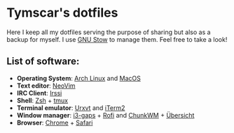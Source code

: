 Tymscar's dotfiles
==================

Here I keep all my dotfiles serving the purpose of sharing but also as a backup for myself. I use [GNU Stow](https://www.gnu.org/software/stow/) to manage them. Feel free to take a look!

List of software:
-----------------

* **Operating System**: [Arch Linux](https://www.archlinux.org/) and [MacOS](http://www.apple.com/macos/sierra/)
* **Text editor**: [NeoVim](https://neovim.io)
* **IRC Client**: [Irssi](https://www.irssi.org)
* **Shell**: [Zsh](https://www.zsh.org) + [tmux](https://wiki.archlinux.org/index.php/tmux)
* **Terminal emulator**: [Urxvt](https://wiki.archlinux.org/index.php/rxvt-unicode) and [iTerm2](https://www.iterm2.com/)
* **Window manager**: [i3-gaps](https://github.com/Airblader/i3) + [Rofi](https://davedavenport.github.io/rofi/) and [ChunkWM](https://github.com/koekeishiya/chunkwm) + [Übersicht](http://tracesof.net/uebersicht/)
* **Browser**: [Chrome](https://www.google.com/chrome) + [Safari](http://www.apple.com/safari/)
